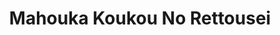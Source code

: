--- 
title: "Mahouka Koukou No Rettousei"
publishdate: "2019-7-1T16:48:46+02:00"
src: "https://365manga.net/manga/mahouka-koukou-no-rettousei"
image: "https://data.365manga.net/images/thumbnails/15879-mahouka-koukou-no-rettousei.jpg"
description: "'Magic' is a product of neither legends nor fairy tales. It has become a technology of reality for nearly a century. Various countries in the world are locked in a race in nurturing Magicians. Shiba Tatsuya is an honor student without magic capability at First High School, a magic high school along with his sister who happens to be the top student among the freshmen. What will happen to him?…"
---
